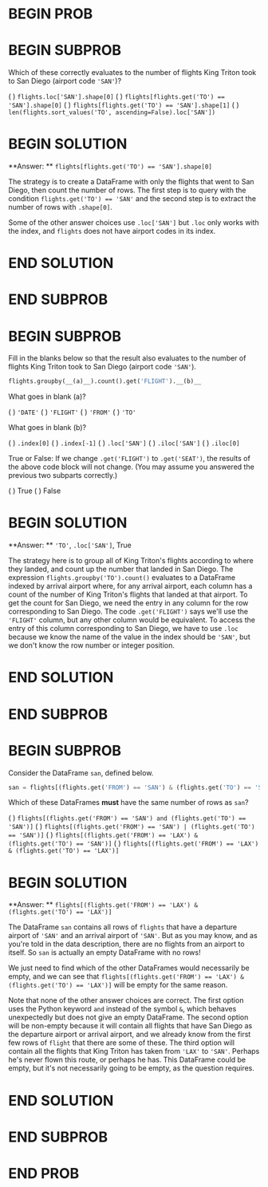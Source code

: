 # BEGIN PROB

# BEGIN SUBPROB

Which of these correctly evaluates to the number of flights King Triton took to San Diego (airport code `'SAN'`)?

( ) `flights.loc['SAN'].shape[0]`
( ) `flights[flights.get('TO') == 'SAN'].shape[0]`
( ) `flights[flights.get('TO') == 'SAN'].shape[1]`
( ) `len(flights.sort_values('TO', ascending=False).loc['SAN'])`

# BEGIN SOLUTION

**Answer: ** `flights[flights.get('TO') == 'SAN'].shape[0]`

The strategy is to create a DataFrame with only the flights that went to San Diego, then count the number of rows. The first step is to query with the condition `flights.get('TO') == 'SAN'` and the second step is to extract the number of rows with `.shape[0]`. 

Some of the other answer choices use `.loc['SAN']` but `.loc` only works with the index, and `flights` does not have airport codes in its index.

# END SOLUTION

# END SUBPROB

# BEGIN SUBPROB

Fill in the blanks below so that the result also evaluates to the number of flights King Triton took to San Diego (airport code `'SAN'`).

```python
flights.groupby(__(a)__).count().get('FLIGHT').__(b)__            
```

What goes in blank (a)?

( ) `'DATE'`
( ) `'FLIGHT'`
( ) `'FROM'`
( ) `'TO'`

What goes in blank (b)?

( ) `.index[0]`
( ) `.index[-1]`
( ) `.loc['SAN']`
( ) `.iloc['SAN']`
( ) `.iloc[0]`

True or False: If we change `.get('FLIGHT')` to `.get('SEAT')`, the results of the above code block will not change. (You may assume you answered the previous two subparts correctly.)

( ) True
( ) False

# BEGIN SOLUTION

**Answer: ** `'TO'`, `.loc['SAN']`, True

The strategy here is to group all of King Triton's flights according to where they landed, and count up the number that landed in San Diego. The expression `flights.groupby('TO').count()` evaluates to a DataFrame indexed by arrival airport where, for any arrival airport, each column has a count of the number of King Triton's flights that landed at that airport. To get the count for San Diego, we need the entry in any column for the row corresponding to San Diego. The code `.get('FLIGHT')` says we'll use the `'FLIGHT'` column, but any other column would be equivalent. To access the entry of this column corresponding to San Diego, we have to use `.loc` because we know the name of the value in the index should be `'SAN'`, but we don't know the row number or integer position.

# END SOLUTION

# END SUBPROB

# BEGIN SUBPROB

Consider the DataFrame `san`, defined below.

```py
san = flights[(flights.get('FROM') == 'SAN') & (flights.get('TO') == 'SAN')]
```

Which of these DataFrames **must** have the same number of rows as `san`?

( ) `flights[(flights.get('FROM') == 'SAN') and (flights.get('TO') == 'SAN')]`
( ) `flights[(flights.get('FROM') == 'SAN') | (flights.get('TO') == 'SAN')]`
( ) `flights[(flights.get('FROM') == 'LAX') & (flights.get('TO') == 'SAN')]`
( ) `flights[(flights.get('FROM') == 'LAX') & (flights.get('TO') == 'LAX')]`

# BEGIN SOLUTION

**Answer: ** `flights[(flights.get('FROM') == 'LAX') & (flights.get('TO') == 'LAX')]`

The DataFrame `san` contains all rows of `flights` that have a departure airport of `'SAN'` and an arrival airport of `'SAN'`. But as you may know, and as you're told in the data description, there are no flights from an airport to itself. So `san` is actually an empty DataFrame with no rows!

We just need to find which of the other DataFrames would necessarily be empty, and we can see that `flights[(flights.get('FROM') == 'LAX') & (flights.get('TO') == 'LAX')]` will be empty for the same reason. 

Note that none of the other answer choices are correct. The first option uses the Python keyword `and` instead of the symbol `&`, which behaves unexpectedly but does not give an empty DataFrame. The second option will be non-empty because it will contain all flights that have San Diego as the departure airport or arrival airport, and we already know from the first few rows of `flight` that there are some of these. The third option will contain all the flights that King Triton has taken from `'LAX'` to `'SAN'`.  Perhaps he's never flown this route, or perhaps he has. This DataFrame could be empty, but it's not necessarily going to be empty, as the question requires.

# END SOLUTION

# END SUBPROB

# END PROB